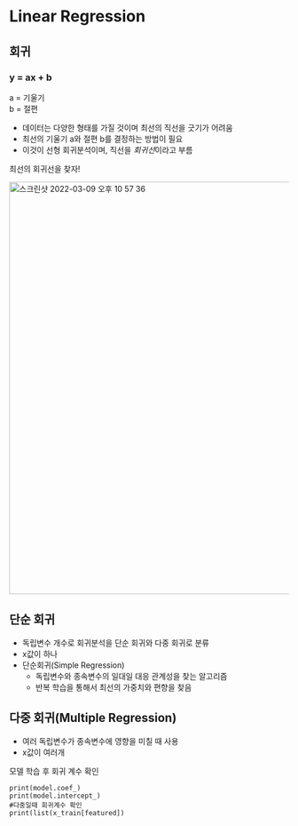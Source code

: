 # Linear Regression

## 회귀
### **y = ax + b**
a = 기울기<br>
b = 절편

- 데이터는 다양한 형태를 가질 것이며 최선의 직선을 긋기가 어려움
- 최선의 기울기 a와 절편 b를 결정하는 방법이 필요
- 이것이 선형 회귀분석이며, 직선을 *회귀선*이라고 부름

최선의 회귀선을 찾자!
<br>

<img width="742" alt="스크린샷 2022-03-09 오후 10 57 36" src="https://user-images.githubusercontent.com/63540952/157456032-c1a58def-a53d-4aed-9057-c6fc30a7cc48.png">

## 단순 회귀
- 독립변수 개수로 회귀분석을 단순 회귀와 다중 회귀로 분류
- x값이 하나
- 단순회귀(Simple Regression)
    * 독립변수와 종속변수의 일대일 대응 관계성을 찾는 알고리즘
    * 반복 학습을 통해서 최선의 가중치와 편향을 찾음



## 다중 회귀(Multiple Regression)
- 여러 독립변수가 종속변수에 영향을 미칠 때 사용
- x값이 여러개

모델 학습 후 회귀 계수 확인
```
print(model.coef_)
print(model.intercept_)
#다중일때 회귀계수 확인
print(list(x_train[featured])
```
